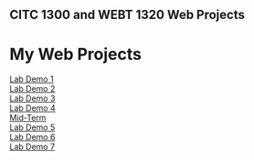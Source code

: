 ## CITC 1300 and WEBT 1320 Web Projects

<h1>My Web Projects</h1>

<a href="LabDemo1/index.html">Lab Demo 1</a><br>
<a href="LabDemo2/index.html">Lab Demo 2</a><br>
<a href="LabDemo3/index.html">Lab Demo 3</a><br>
<a href="LabDemo4/index.html">Lab Demo 4</a><br>
<a href="Mid-Term/index.html">Mid-Term</a><br>
<a href="LabDemo5/index.html">Lab Demo 5</a><br>
<a href="LabDemo6/index.html">Lab Demo 6</a><br>
<a href="LabDemo7/index.html">Lab Demo 7</a><br>
